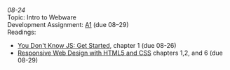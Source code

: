 *08-24*  
Topic: Intro to Webware  
Development Assignment: [A1](https://github.com/cs4241-22a/a1-gettingstarted/blob/main/README.md) (due 08–29)  
Readings:  
- [You Don't Know JS: Get Started](https://github.com/getify/You-Dont-Know-JS/blob/2nd-ed/get-started/ch1.md), chapter 1 (due 08-26)  
- [Responsive Web Design with HTML5 and CSS](https://learning.oreilly.com/library/view/responsive-web-design/9781839211560/) chapters 1,2, and 6 (due 08-29)  
